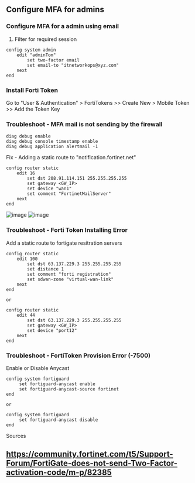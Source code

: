 ## Configure MFA for admins

### Configure MFA for a admin using email
1. Filter for required session
```
config system admin
    edit "adminTom"
        set two-factor email
        set email-to "itnetworkops@xyz.com"
    next
end
```
### Install Forti Token
Go to "User & Authentication" > FortiTokens >> Create New > Mobile Token >> Add the Token Key

### Troubleshoot - MFA mail is not sending by the firewall
```
diag debug enable
diag debug console timestamp enable
diag debug application alertmail -1
```
Fix - Adding a static route to "notification.fortinet.net"
```
config router static
	edit 16
        set dst 208.91.114.151 255.255.255.255
        set gateway <GW_IP>
        set device "wan1"
        set comment "FortinetMailServer"
    next
end
```
![image](https://github.com/user-attachments/assets/321ba8a4-7924-4e1c-8945-0686f32732ef)
![image](https://github.com/user-attachments/assets/85868772-4808-4b5f-8d73-fd3116990fbc)


### Troubleshoot - Forti Token Installing Error
Add a static route to fortigate resitration servers
```
config router static
    edit 100
        set dst 63.137.229.3 255.255.255.255
        set distance 1
        set comment "forti registration"
        set sdwan-zone "virtual-wan-link"
    next
end

or  

config router static
	edit 44
		set dst 63.137.229.3 255.255.255.255
		set gateway <GW_IP>
		set device "port12"
    next
end
```
### Troubleshoot - FortiToken Provision Error (-7500)
Enable or Disable Anycast
```
config system fortiguard
     set fortiguard-anycast enable
     set fortiguard-anycast-source fortinet
end 

or 

config system fortiguard
     set fortiguard-anycast disable
end 
```


Sources

https://community.fortinet.com/t5/Support-Forum/FortiGate-does-not-send-Two-Factor-activation-code/m-p/82385
---

